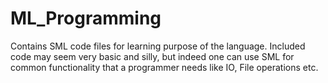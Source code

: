 ML_Programming
==============
Contains SML code files for learning purpose of the language. Included code may seem very basic and silly,
but indeed one can use SML for common functionality that a programmer needs like IO, File operations etc.

